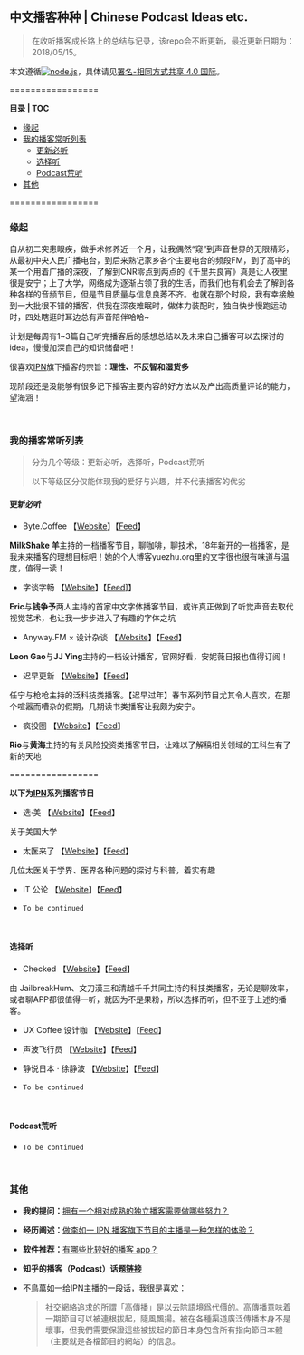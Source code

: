 ## 中文播客种种 | Chinese Podcast Ideas etc.

> 在收听播客成长路上的总结与记录，该repo会不断更新，最近更新日期为：2018/05/15。

本文遵循<a href="https://nodejs.org/"><img alt="node.js" src="https://img.shields.io/badge/CC%20BY--SA-4.0-brightgreen.svg"/></a>，具体请见[署名-相同方式共享 4.0 国际](https://creativecommons.org/licenses/by-sa/4.0/deed.zh)。

=================

**目录 | TOC**

* [缘起](#%E7%BC%98%E8%B5%B7)
* [我的播客常听列表](#%E6%88%91%E7%9A%84%E6%92%AD%E5%AE%A2%E5%B8%B8%E5%90%AC%E5%88%97%E8%A1%A8)
  * [更新必听](#%E6%9B%B4%E6%96%B0%E5%BF%85%E5%90%AC)
  * [选择听](#%E9%80%89%E6%8B%A9%E5%90%AC)
  * [Podcast荒听](#podcast%E8%8D%92%E5%90%AC)
* [其他](#%E5%85%B6%E4%BB%96)

=================

### 缘起

自从初二突患眼疾，做手术修养近一个月，让我偶然“窥”到声音世界的无限精彩，从最初中央人民广播电台，到后来熟记家乡各个主要电台的频段FM，到了高中的某一个用着广播的深夜，了解到CNR零点到两点的《千里共良宵》真是让人夜里很是安宁；上了大学，网络成为逐渐占领了我的生活，而我们也有机会去了解到各种各样的音频节目，但是节目质量与信息良莠不齐。也就在那个时段，我有幸接触到一大批很不错的播客，供我在深夜难眠时，做体力装配时，独自快步慢跑运动时，四处瞎逛时耳边总有声音陪伴哈哈~

计划是每周有1~3篇自己听完播客后的感想总结以及未来自己播客可以去探讨的idea，慢慢加深自己的知识储备吧！

很喜欢[IPN](https://ipn.li/)旗下播客的宗旨：**理性、不反智和湿货多**

现阶段还是没能够有很多记下播客主要内容的好方法以及产出高质量评论的能力，望海涵！

&nbsp;

### 我的播客常听列表

> 分为几个等级：更新必听，选择听，Podcast荒听
>
> 以下等级区分仅能体现我的爱好与兴趣，并不代表播客的优劣

#### 更新必听



- Byte.Coffee 【[Website](http://byte.coffee)】【[Feed](http://byte.coffee/feed/)】

**MilkShake 羊**主持的一档播客节目，聊咖啡，聊技术，18年新开的一档播客，是我未来播客的理想目标吧！她的个人博客yuezhu.org里的文字很也很有味道与温度，值得一读！

- 字谈字畅 【[Website](https://www.thetype.com/typechat/)】【[Feed](https://thetype.com/feed/typechat/)]】

**Eric**与**钱争予**两人主持的首家中文字体播客节目，或许真正做到了听觉声音去取代视觉艺术，也让我一步步进入了有趣的字体之坑

- Anyway.FM × 设计杂谈 【[Website](https://Anyway.FM)】【[Feed](https://anyway.fm/rss.xml)】

**Leon Gao**与**JJ Ying**主持的一档设计播客，官网好看，安妮薇日报也值得订阅！

- 迟早更新 【[Website](http://www.lizhi.fm)】【[Feed](http://rss.lizhi.fm/rss/1728291.xml)】

任宁与枪枪主持的泛科技类播客。【迟早过年】春节系列节目尤其令人喜欢，在那个喧嚣而嘈杂的假期，几期读书类播客让我颇为安宁。

- 疯投圈 【[Website](https://crazy.capital)】【[Feed](https://crazy.capital/feed)】

**Rio**与**黄海**主持的有关风险投资类播客节目，让难以了解稿相关领域的工科生有了新的天地

=================

**以下为[IPN](https://ipn.li/)系列播客节目**

- 选·美 【[Website](http://xuanmei.us/)】【[Feed](https://xuanmei.us/rss)】

关于美国大学

- 太医来了 【[Website](http://taiyilaile.com/)】【[Feed](http://taiyilaile.com/rss)】

几位太医关于学界、医界各种问题的探讨与科普，着实有趣

- IT 公论 【[Website](http://itgonglun.com/)】【[Feed](https://itgonglun.com/rss)】

- `To be continued`

&nbsp;

#### 选择听

- Checked 【[Website](http://checked.fm)】【[Feed](http://checked.fm/feed/podcast)】

由 JailbreakHum、文刀漢三和清越千千共同主持的科技类播客，无论是聊效率，或者聊APP都很值得一听，就因为不是果粉，所以选择而听，但不亚于上述的播客。

- UX Coffee 设计咖 【[Website](http://uxcoffee.co)】【[Feed](https://rss.simplecast.com/podcasts/1897/rss)】
- 声波飞行员 【[Website](http://www.lizhi.fm)】【[Feed](http://rss.lizhi.fm/rss/1635236.xml)】
- 静说日本 · 徐静波 【[Website](http://www.ximalaya.com/album/3385980/)】【[Feed](http://getpodcast.xyz/data/ximalaya/3385980.xml)】

- `To be continued`

&nbsp;

#### Podcast荒听

- `To be continued`

&nbsp;

### 其他

- **我的提问：**[拥有一个相对成熟的独立播客需要做哪些努力？](https://www.zhihu.com/question/267220528)
- **经历阐述：**[做李如一 IPN 播客旗下节目的主播是一种怎样的体验？](https://www.zhihu.com/question/28038794)
- **软件推荐：**[有哪些比较好的播客 app？](https://www.zhihu.com/question/24667023)
- **知乎的播客（Podcast）话题[链接](https://www.zhihu.com/topic/19562690/hot)**
- 不鳥萬如一给IPN主播的一段话，我很是喜欢：

   > 社交網絡追求的所謂「高傳播」是以去除語境爲代價的。高傳播意味着一期節目可以被連根拔起，隨風飄揚。被在各種渠道廣泛傳播本身不是壞事，但我們需要保證這些被拔起的節目本身包含所有指向節目本體（主要就是各檔節目的網站）的信息。	